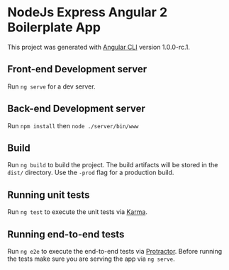# NodeJs Express Angular 2 Boilerplate App

This project was generated with [Angular CLI](https://github.com/angular/angular-cli) version 1.0.0-rc.1.

## Front-end Development server
Run `ng serve` for a dev server.

## Back-end Development server
Run `npm install` then `node ./server/bin/www`

## Build

Run `ng build` to build the project. The build artifacts will be stored in the `dist/` directory. Use the `-prod` flag for a production build.

## Running unit tests

Run `ng test` to execute the unit tests via [Karma](https://karma-runner.github.io).

## Running end-to-end tests

Run `ng e2e` to execute the end-to-end tests via [Protractor](http://www.protractortest.org/).
Before running the tests make sure you are serving the app via `ng serve`.
